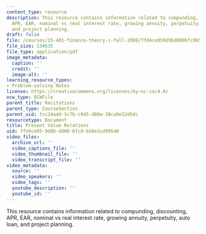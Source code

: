 ```yaml
---
content_type: resource
description: This resource contains information related to compunding, discounting,
  APR, EAR, nominal vs real interest rate, growing annuity, perpetuity, auto loan,
  and project planning.
draft: false
file: /courses/15-401-finance-theory-i-fall-2008/7fd4ce059d9bd0086fc9b50e3cd99540_MIT15_401F08_rec01.pdf
file_size: 134635
file_type: application/pdf
image_metadata:
  caption: ''
  credit: ''
  image-alt: ''
learning_resource_types:
- Problem-solving Notes
license: https://creativecommons.org/licenses/by-nc-sa/4.0/
ocw_type: OCWFile
parent_title: Recitations
parent_type: CourseSection
parent_uid: fcc24add-3c7b-c945-d80e-38ca9e52d5dc
resourcetype: Document
title: Present Value Relations
uid: 7fd4ce05-9d9b-d008-6fc9-b50e3cd99540
video_files:
  archive_url: ''
  video_captions_file: ''
  video_thumbnail_file: ''
  video_transcript_file: ''
video_metadata:
  source: ''
  video_speakers: ''
  video_tags: ''
  youtube_description: ''
  youtube_id: ''
---
```

This resource contains information related to compunding, discounting, APR, EAR, nominal vs real interest rate, growing annuity, perpetuity, auto loan, and project planning.